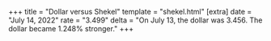 +++
title = "Dollar versus Shekel"
template = "shekel.html"
[extra]
date = "July 14, 2022"
rate = "3.499"
delta = "On July 13, the dollar was 3.456. The dollar became 1.248% stronger."
+++
